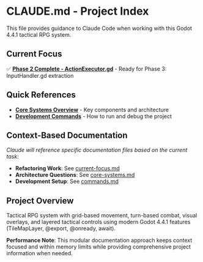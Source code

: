 # CLAUDE.md - Project Index

This file provides guidance to Claude Code when working with this Godot 4.4.1 tactical RPG system.

## Current Focus
✅ **[Phase 2 Complete - ActionExecutor.gd](docs/current-focus.md)** - Ready for Phase 3: InputHandler.gd extraction

## Quick References
- **[Core Systems Overview](docs/architecture/core-systems.md)** - Key components and architecture
- **[Development Commands](docs/development/commands.md)** - How to run and debug the project

## Context-Based Documentation
*Claude will reference specific documentation files based on the current task:*

- **Refactoring Work**: See [current-focus.md](docs/current-focus.md)
- **Architecture Questions**: See [core-systems.md](docs/architecture/core-systems.md)
- **Development Setup**: See [commands.md](docs/development/commands.md)

## Project Overview
Tactical RPG system with grid-based movement, turn-based combat, visual overlays, and layered tactical controls using modern Godot 4.4.1 features (TileMapLayer, @export, @onready, await).

**Performance Note**: This modular documentation approach keeps context focused and within memory limits while providing comprehensive project information when needed.